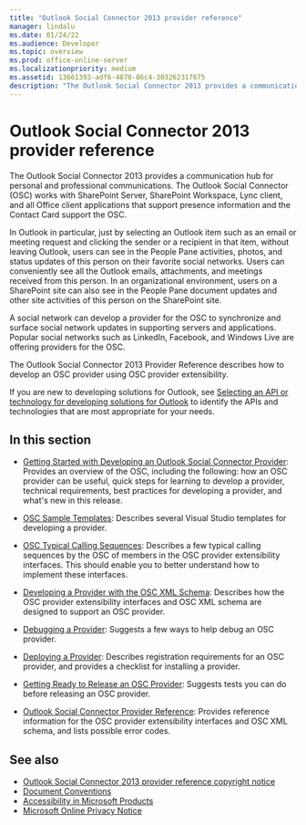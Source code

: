```yaml
---
title: "Outlook Social Connector 2013 provider reference"
manager: lindalu
ms.date: 01/24/22
ms.audience: Developer
ms.topic: overview
ms.prod: office-online-server
ms.localizationpriority: medium
ms.assetid: 13661393-adf6-4870-86c4-303262317675
description: "The Outlook Social Connector 2013 provides a communication hub for personal and professional communications."
---
```


# Outlook Social Connector 2013 provider reference

The Outlook Social Connector 2013 provides a communication hub for personal and professional communications. The Outlook Social Connector (OSC) works with SharePoint Server, SharePoint Workspace, Lync client, and all Office client applications that support presence information and the Contact Card support the OSC. 

In Outlook in particular, just by selecting an Outlook item such as an email or meeting request and clicking the sender or a recipient in that item, without leaving Outlook, users can see in the People Pane activities, photos, and status updates of this person on their favorite social networks. Users can conveniently see all the Outlook emails, attachments, and meetings received from this person. In an organizational environment, users on a SharePoint site can also see in the People Pane document updates and other site activities of this person on the SharePoint site.
  
A social network can develop a provider for the OSC to synchronize and surface social network updates in supporting servers and applications. Popular social networks such as LinkedIn, Facebook, and Windows Live are offering providers for the OSC. 
  
The Outlook Social Connector 2013 Provider Reference describes how to develop an OSC provider using OSC provider extensibility. 
  
If you are new to developing solutions for Outlook, see [Selecting an API or technology for developing solutions for Outlook](../selecting-an-api-or-technology-for-developing-solutions-for-outlook.md) to identify the APIs and technologies that are most appropriate for your needs. 
  
## In this section

- [Getting Started with Developing an Outlook Social Connector Provider](getting-started-with-developing-an-outlook-social-connector-provider.md): Provides an overview of the OSC, including the following: how an OSC provider can be useful, quick steps for learning to develop a provider, technical requirements, best practices for developing a provider, and what's new in this release.
    
- [OSC Sample Templates](osc-sample-templates.md): Describes several Visual Studio templates for developing a provider.
    
- [OSC Typical Calling Sequences](osc-typical-calling-sequences.md): Describes a few typical calling sequences by the OSC of members in the OSC provider extensibility interfaces. This should enable you to better understand how to implement these interfaces.
    
- [Developing a Provider with the OSC XML Schema](developing-a-provider-with-the-osc-xml-schema.md): Describes how the OSC provider extensibility interfaces and OSC XML schema are designed to support an OSC provider.
    
- [Debugging a Provider](debugging-a-provider.md): Suggests a few ways to help debug an OSC provider.
    
- [Deploying a Provider](deploying-a-provider.md): Describes registration requirements for an OSC provider, and provides a checklist for installing a provider.
    
- [Getting Ready to Release an OSC Provider](getting-ready-to-release-an-osc-provider.md): Suggests tests you can do before releasing an OSC provider.
    
- [Outlook Social Connector Provider Reference](outlook-social-connector-provider-reference-0.md): Provides reference information for the OSC provider extensibility interfaces and OSC XML schema, and lists possible error codes.
    
## See also

- [Outlook Social Connector 2013 provider reference copyright notice](outlook-social-connector-2013-provider-reference-copyright-notice.md) 
- [Document Conventions](https://msdn.microsoft.com/office/aa905365.aspx)   
- [Accessibility in Microsoft Products](https://www.microsoft.com/enable/products/default.aspx)  
- [Microsoft Online Privacy Notice](https://privacy.microsoft.com/privacystatement)
    

